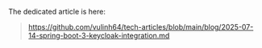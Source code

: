 The dedicated article is here: 

> https://github.com/vulinh64/tech-articles/blob/main/blog/2025-07-14-spring-boot-3-keycloak-integration.md
